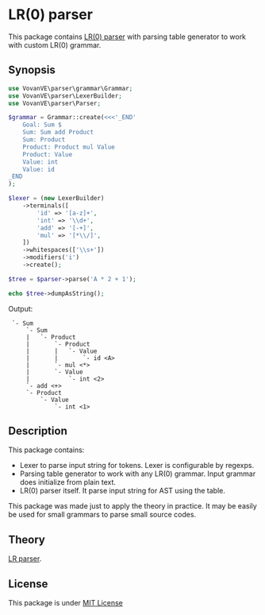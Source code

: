 LR(0) parser
============

This package contains [LR(0) parser][lr-parser.wiki] with parsing table
generator to work with custom LR(0) grammar.

Synopsis
--------

```php
use VovanVE\parser\grammar\Grammar;
use VovanVE\parser\LexerBuilder;
use VovanVE\parser\Parser;

$grammar = Grammar::create(<<<'_END'
    Goal: Sum $
    Sum: Sum add Product
    Sum: Product
    Product: Product mul Value
    Product: Value
    Value: int
    Value: id
_END
);

$lexer = (new LexerBuilder)
    ->terminals([
        'id' => '[a-z]+',
        'int' => '\\d+',
        'add' => '[-+]',
        'mul' => '[*\\/]',
    ])
    ->whitespaces(['\\s+'])
    ->modifiers('i')
    ->create();

$tree = $parser->parse('A * 2 + 1');

echo $tree->dumpAsString();
```

Output:

     `- Sum
         `- Sum
         |   `- Product
         |       `- Product
         |       |   `- Value
         |       |       `- id <A>
         |       `- mul <*>
         |       `- Value
         |           `- int <2>
         `- add <+>
         `- Product
             `- Value
                 `- int <1>

Description
-----------

This package contains:

*   Lexer to parse input string for tokens. Lexer is configurable by regexps.
*   Parsing table generator to work with any LR(0) grammar. Input grammar does
    initialize from plain text.
*   LR(0) parser itself. It parse input string for AST using the table.

This package was made just to apply the theory in practice. It may be easily be
used for small grammars to parse small source codes.

Theory
------

[LR parser][lr-parser.wiki].

License
-------

This package is under [MIT License][mit]


[lr-parser.wiki]: https://en.wikipedia.org/wiki/LR_parser
[mit]: https://opensource.org/licenses/MIT
